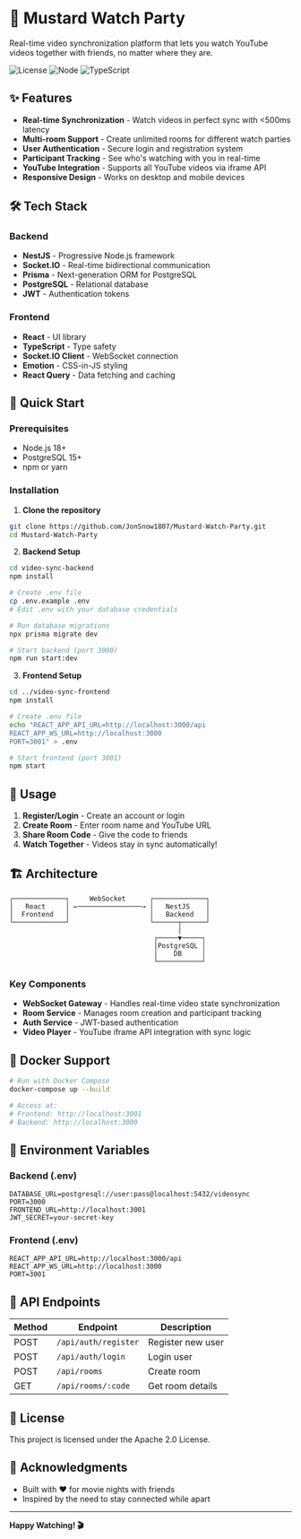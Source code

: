 # 🍿 Mustard Watch Party

Real-time video synchronization platform that lets you watch YouTube videos together with friends, no matter where they are.

![License](https://img.shields.io/badge/License-Apache_2.0-blue.svg)
![Node](https://img.shields.io/badge/node-%3E%3D18.0.0-green.svg)
![TypeScript](https://img.shields.io/badge/typescript-%5E5.0.0-blue.svg)

## ✨ Features

- **Real-time Synchronization** - Watch videos in perfect sync with <500ms latency
- **Multi-room Support** - Create unlimited rooms for different watch parties
- **User Authentication** - Secure login and registration system
- **Participant Tracking** - See who's watching with you in real-time
- **YouTube Integration** - Supports all YouTube videos via iframe API
- **Responsive Design** - Works on desktop and mobile devices

## 🛠️ Tech Stack

### Backend
- **NestJS** - Progressive Node.js framework
- **Socket.IO** - Real-time bidirectional communication
- **Prisma** - Next-generation ORM for PostgreSQL
- **PostgreSQL** - Relational database
- **JWT** - Authentication tokens

### Frontend
- **React** - UI library
- **TypeScript** - Type safety
- **Socket.IO Client** - WebSocket connection
- **Emotion** - CSS-in-JS styling
- **React Query** - Data fetching and caching

## 🚀 Quick Start

### Prerequisites
- Node.js 18+
- PostgreSQL 15+
- npm or yarn

### Installation

1. **Clone the repository**
```bash
git clone https://github.com/JonSnow1807/Mustard-Watch-Party.git
cd Mustard-Watch-Party
```

2. **Backend Setup**
```bash
cd video-sync-backend
npm install

# Create .env file
cp .env.example .env
# Edit .env with your database credentials

# Run database migrations
npx prisma migrate dev

# Start backend (port 3000)
npm run start:dev
```

3. **Frontend Setup**
```bash
cd ../video-sync-frontend
npm install

# Create .env file
echo "REACT_APP_API_URL=http://localhost:3000/api
REACT_APP_WS_URL=http://localhost:3000
PORT=3001" > .env

# Start frontend (port 3001)
npm start
```

## 📖 Usage

1. **Register/Login** - Create an account or login
2. **Create Room** - Enter room name and YouTube URL
3. **Share Room Code** - Give the code to friends
4. **Watch Together** - Videos stay in sync automatically!

## 🏗️ Architecture

```
┌─────────────┐     WebSocket      ┌─────────────┐
│   React     │ ←────────────────→ │   NestJS    │
│  Frontend   │                    │   Backend   │
└─────────────┘                    └──────┬──────┘
                                          │
                                    ┌─────▼─────┐
                                    │PostgreSQL │
                                    │    DB     │
                                    └───────────┘
```

### Key Components

- **WebSocket Gateway** - Handles real-time video state synchronization
- **Room Service** - Manages room creation and participant tracking
- **Auth Service** - JWT-based authentication
- **Video Player** - YouTube iframe API integration with sync logic

## 🐳 Docker Support

```bash
# Run with Docker Compose
docker-compose up --build

# Access at:
# Frontend: http://localhost:3001
# Backend: http://localhost:3000
```

## 🔧 Environment Variables

### Backend (.env)
```env
DATABASE_URL=postgresql://user:pass@localhost:5432/videosync
PORT=3000
FRONTEND_URL=http://localhost:3001
JWT_SECRET=your-secret-key
```

### Frontend (.env)
```env
REACT_APP_API_URL=http://localhost:3000/api
REACT_APP_WS_URL=http://localhost:3000
PORT=3001
```

## 📝 API Endpoints

| Method | Endpoint | Description |
|--------|----------|-------------|
| POST | `/api/auth/register` | Register new user |
| POST | `/api/auth/login` | Login user |
| POST | `/api/rooms` | Create room |
| GET | `/api/rooms/:code` | Get room details |


## 📄 License

This project is licensed under the Apache 2.0 License.

## 🙏 Acknowledgments

- Built with ❤️ for movie nights with friends
- Inspired by the need to stay connected while apart

---
**Happy Watching! 🎬**
